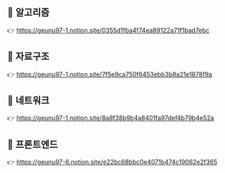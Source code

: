 ## 📂 알고리즘 
👉 https://geunu97-1.notion.site/0355d1fba4f74ea89122a71f1bad7ebc

## 📂 자료구조 
👉 https://geunu97-1.notion.site/7f5e9ca750f6453ebb3b8a21e1878f9a

## 📂 네트워크 
👉 https://geunu97-1.notion.site/8a8f38b9b4a8401fa97def4b79b4e52a
<!--
## 📂 운영체제 
👉 

## 📂 데이터베이스 
👉 
-->

## 📂 프론트엔드 
👉 https://geunu97-6.notion.site/e22bc68bbc0e4071b474c19062e2f365
